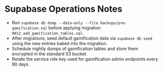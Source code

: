 # Supabase Operations Notes

- Run `supabase db dump --data-only --file backups/pre-gamification.sql` before applying migration `0012_add_gamification_tables.sql`.
- After migrations, seed default gamification data via `supabase db seed` using the new entries baked into the migration.
- Schedule nightly dumps of gamification tables and store them encrypted in the standard S3 bucket.
- Rotate the service role key used for gamification admin endpoints every 90 days.
